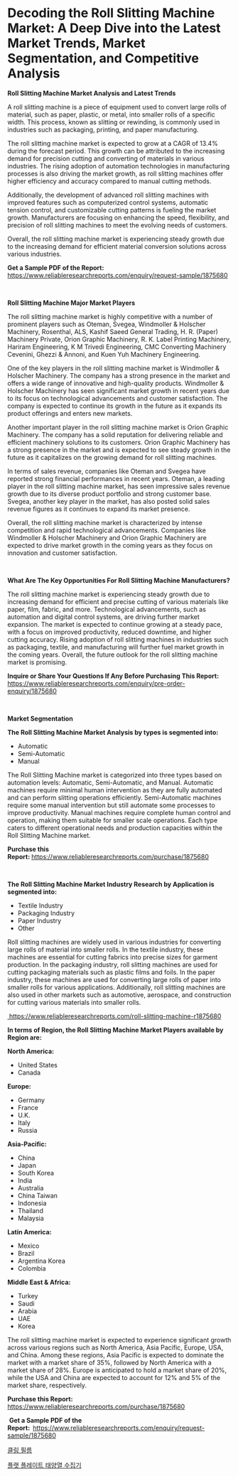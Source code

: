 <p><h1>Decoding the Roll Slitting Machine Market: A Deep Dive into the Latest Market Trends, Market Segmentation, and Competitive Analysis</h1></p><p><strong>Roll Slitting Machine Market Analysis and Latest Trends</strong></p>
<p><p>A roll slitting machine is a piece of equipment used to convert large rolls of material, such as paper, plastic, or metal, into smaller rolls of a specific width. This process, known as slitting or rewinding, is commonly used in industries such as packaging, printing, and paper manufacturing.</p><p>The roll slitting machine market is expected to grow at a CAGR of 13.4% during the forecast period. This growth can be attributed to the increasing demand for precision cutting and converting of materials in various industries. The rising adoption of automation technologies in manufacturing processes is also driving the market growth, as roll slitting machines offer higher efficiency and accuracy compared to manual cutting methods.</p><p>Additionally, the development of advanced roll slitting machines with improved features such as computerized control systems, automatic tension control, and customizable cutting patterns is fueling the market growth. Manufacturers are focusing on enhancing the speed, flexibility, and precision of roll slitting machines to meet the evolving needs of customers.</p><p>Overall, the roll slitting machine market is experiencing steady growth due to the increasing demand for efficient material conversion solutions across various industries.</p></p>
<p><strong>Get a Sample PDF of the Report:&nbsp;</strong> <a href="https://www.reliableresearchreports.com/enquiry/request-sample/1875680">https://www.reliableresearchreports.com/enquiry/request-sample/1875680</a></p>
<p>&nbsp;</p>
<p><strong>Roll Slitting Machine Major Market Players</strong></p>
<p><p>The roll slitting machine market is highly competitive with a number of prominent players such as Oteman, Svegea, Windmoller & Holscher Machinery, Rosenthal, ALS, Kashif Saeed General Trading, H. R. (Paper) Machinery Private, Orion Graphic Machinery, R. K. Label Printing Machinery, Hariram Engineering, K M Trivedi Engineering, CMC Converting Machinery Cevenini, Ghezzi & Annoni, and Kuen Yuh Machinery Engineering.</p><p>One of the key players in the roll slitting machine market is Windmoller & Holscher Machinery. The company has a strong presence in the market and offers a wide range of innovative and high-quality products. Windmoller & Holscher Machinery has seen significant market growth in recent years due to its focus on technological advancements and customer satisfaction. The company is expected to continue its growth in the future as it expands its product offerings and enters new markets.</p><p>Another important player in the roll slitting machine market is Orion Graphic Machinery. The company has a solid reputation for delivering reliable and efficient machinery solutions to its customers. Orion Graphic Machinery has a strong presence in the market and is expected to see steady growth in the future as it capitalizes on the growing demand for roll slitting machines.</p><p>In terms of sales revenue, companies like Oteman and Svegea have reported strong financial performances in recent years. Oteman, a leading player in the roll slitting machine market, has seen impressive sales revenue growth due to its diverse product portfolio and strong customer base. Svegea, another key player in the market, has also posted solid sales revenue figures as it continues to expand its market presence.</p><p>Overall, the roll slitting machine market is characterized by intense competition and rapid technological advancements. Companies like Windmoller & Holscher Machinery and Orion Graphic Machinery are expected to drive market growth in the coming years as they focus on innovation and customer satisfaction.</p></p>
<p>&nbsp;</p>
<p><strong>What Are The Key Opportunities For Roll Slitting Machine Manufacturers?</strong></p>
<p><p>The roll slitting machine market is experiencing steady growth due to increasing demand for efficient and precise cutting of various materials like paper, film, fabric, and more. Technological advancements, such as automation and digital control systems, are driving further market expansion. The market is expected to continue growing at a steady pace, with a focus on improved productivity, reduced downtime, and higher cutting accuracy. Rising adoption of roll slitting machines in industries such as packaging, textile, and manufacturing will further fuel market growth in the coming years. Overall, the future outlook for the roll slitting machine market is promising.</p></p>
<p><strong>Inquire or Share Your Questions If Any Before Purchasing This Report:</strong> <a href="https://www.reliableresearchreports.com/enquiry/pre-order-enquiry/1875680">https://www.reliableresearchreports.com/enquiry/pre-order-enquiry/1875680</a></p>
<p>&nbsp;</p>
<p><strong>Market Segmentation</strong></p>
<p><strong>The Roll Slitting Machine Market Analysis by types is segmented into:</strong></p>
<p><ul><li>Automatic</li><li>Semi-Automatic</li><li>Manual</li></ul></p>
<p><p>The Roll Slitting Machine market is categorized into three types based on automation levels: Automatic, Semi-Automatic, and Manual. Automatic machines require minimal human intervention as they are fully automated and can perform slitting operations efficiently. Semi-Automatic machines require some manual intervention but still automate some processes to improve productivity. Manual machines require complete human control and operation, making them suitable for smaller scale operations. Each type caters to different operational needs and production capacities within the Roll Slitting Machine market.</p></p>
<p><strong>Purchase this Report:&nbsp;</strong><a href="https://www.reliableresearchreports.com/purchase/1875680">https://www.reliableresearchreports.com/purchase/1875680</a></p>
<p>&nbsp;</p>
<p><strong>The Roll Slitting Machine Market Industry Research by Application is segmented into:</strong></p>
<p><ul><li>Textile Industry</li><li>Packaging Industry</li><li>Paper Industry</li><li>Other</li></ul></p>
<p><p>Roll slitting machines are widely used in various industries for converting large rolls of material into smaller rolls. In the textile industry, these machines are essential for cutting fabrics into precise sizes for garment production. In the packaging industry, roll slitting machines are used for cutting packaging materials such as plastic films and foils. In the paper industry, these machines are used for converting large rolls of paper into smaller rolls for various applications. Additionally, roll slitting machines are also used in other markets such as automotive, aerospace, and construction for cutting various materials into smaller rolls.</p></p>
<p><a href="https://www.reliableresearchreports.com/roll-slitting-machine-r1875680">&nbsp;https://www.reliableresearchreports.com/roll-slitting-machine-r1875680</a></p>
<p><strong>In terms of Region, the Roll Slitting Machine Market Players available by Region are:</strong></p>
<p>
    <p> <strong> North America: </strong>
        <ul>
            <li>United States</li>
            <li>Canada</li>
        </ul>
        </p> 
    <p> <strong> Europe: </strong>
        <ul>
            <li>Germany</li>
            <li>France</li>
            <li>U.K.</li>
            <li>Italy</li>
            <li>Russia</li>
        </ul>
        </p> 
    <p> <strong> Asia-Pacific: </strong>
        <ul>
            <li>China</li>
            <li>Japan</li>
            <li>South Korea</li>
            <li>India</li>
            <li>Australia</li>
            <li>China Taiwan</li>
            <li>Indonesia</li>
            <li>Thailand</li>
            <li>Malaysia</li>
        </ul>
        </p> 
    <p> <strong> Latin America: </strong>
        <ul>
            <li>Mexico</li>
            <li>Brazil</li>
            <li>Argentina Korea</li>
            <li>Colombia</li>
        </ul>
        </p> 
    <p> <strong> Middle East & Africa: </strong>
        <ul>
            <li>Turkey</li>
            <li>Saudi</li>
            <li>Arabia</li>
            <li>UAE</li>
            <li>Korea</li>
        </ul>
    </p>
    </p>
<p><p>The roll slitting machine market is expected to experience significant growth across various regions such as North America, Asia Pacific, Europe, USA, and China. Among these regions, Asia Pacific is expected to dominate the market with a market share of 35%, followed by North America with a market share of 28%. Europe is anticipated to hold a market share of 20%, while the USA and China are expected to account for 12% and 5% of the market share, respectively.</p></p>
<p><strong>Purchase this Report: </strong><a href="https://www.reliableresearchreports.com/purchase/1875680">https://www.reliableresearchreports.com/purchase/1875680</a></p>
<p>&nbsp;<strong>Get a Sample PDF of the Report:&nbsp;&nbsp;</strong><a href="https://www.reliableresearchreports.com/enquiry/request-sample/1875680">https://www.reliableresearchreports.com/enquiry/request-sample/1875680</a></p>
<p><strong></strong></p>
<p><p><a href="https://medium.com/@londonacobson5656/%ED%88%AC%EB%AA%85-%EB%B9%84%EB%8B%90-%ED%95%84%EB%A6%84-%EC%8B%9C%EC%9E%A5-%EC%A0%84%EB%A7%9D-%EC%82%B0%EC%97%85-%EA%B0%9C%EC%9A%94-%EB%B0%8F-%EC%98%88%EC%B8%A1-2024%EB%85%84%EB%B6%80%ED%84%B0-2031%EB%85%84-ef39b097a4e0">클링 필름</a></p><p><a href="https://medium.com/@joanacasper2001/%ED%8F%89%ED%8F%89%ED%95%9C-%ED%8C%90%ED%98%95-%ED%83%9C%EC%96%91%EC%97%B4-%EC%88%98%EC%A7%91%EA%B8%B0-%EC%8B%9C%EC%9E%A5-%EC%84%B1%EA%B3%B5%EC%A0%81%EC%9D%B8-%EB%B9%84%EC%A6%88%EB%8B%88%EC%8A%A4-%EC%A0%84%EB%9E%B5%EC%9D%98-%EC%97%B4%EC%87%A0-2031%EB%85%84%EA%B9%8C%EC%A7%80-%EC%98%88%EC%B8%A1-422e065a9646">플랫 플레이트 태양열 수집기</a></p></p>